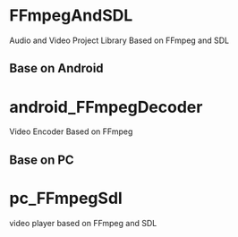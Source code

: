 # FFmpegAndSDL
Audio and Video Project Library Based on FFmpeg and SDL

## Base on Android
# android_FFmpegDecoder
   Video Encoder Based on FFmpeg
  
  
## Base on PC
# pc_FFmpegSdl
  video player based on FFmpeg and SDL
